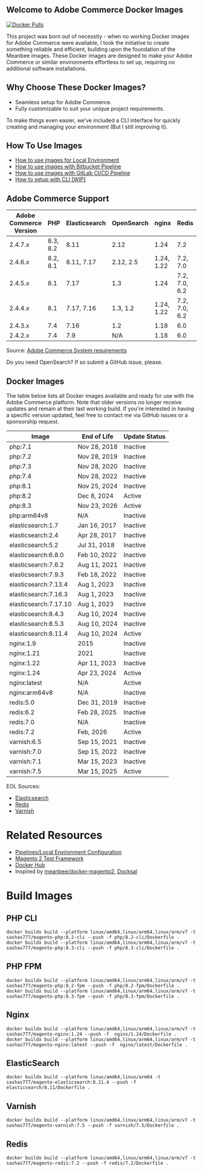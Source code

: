 ## Welcome to Adobe Commerce Docker Images

[![Docker Pulls][ico-downloads]][link-dockerhub]

This project was born out of necessity - when no working Docker images for Adobe Commerce were available, I took the initiative to create something reliable and efficient, building upon the foundation of the Meanbee images.
These Docker images are designed to make your Adobe Commerce or similar environments effortless to set up, requiring no additional software installations.
## Why Choose These Docker Images?
 - Seamless setup for Adobe Commerce.
 - Fully customizable to suit your unique project requirements.

To make things even easier, we’ve included a CLI interface for quickly creating and managing your environment (But I still improving it).

## How To Use Images

- [How to use images for Local Environment](https://github.com/sashas777/magento-docker-pipelines/wiki/Docker-Local-Environment-For-A-New-Project)
- [How to use images with Bitbucket Pipeline](https://github.com/sashas777/magento-docker-pipelines/wiki/Bitbucket-Pipeline)
- [How to use images with GitLab CI/CD Pipeline](https://github.com/sashas777/magento-docker-pipelines/wiki/GitLab-CI-CD-Pipeline)
- [How to setup with CLI [WIP]](https://github.com/sashas777/docker_cli)

## Adobe Commerce Support

| Adobe Commerce Version | PHP      | Elasticsearch | OpenSearch | nginx      | Redis         | Varnish            |
|------------------------|----------|---------------|------------|------------|---------------|--------------------|
| 2.4.7.x                | 8.3, 8.2 | 8.11          | 2.12       | 1.24       | 7.2           | 7.5                | 
| 2.4.6.x                | 8.2, 8.1 | 8.11, 7.17    | 2.12, 2.5  | 1.24, 1.22 | 7.2, 7.0      | 7.5, 7.3, 7.1      | 
| 2.4.5.x                | 8.1      | 7.17          | 1.3        | 1.24       | 7.2, 7.0, 6.2 | 7.5, 7.3, 7.1, 7.0 | 
| 2.4.4.x                | 8.1      | 7.17, 7.16    | 1.3, 1.2   | 1.24, 1.22 | 7.2, 7.0, 6.2 | 7.5, 7.3, 7.1, 7.0 | 
| 2.4.3.x                | 7.4      | 7.16          | 1.2        | 1.18       | 6.0           | 6.5                | 
| 2.4.2.x                | 7.4      | 7.9           | N/A        | 1.18       | 6.0           | 6.4                | 

Source: [Adobe Commerce System requirements](https://experienceleague.adobe.com/docs/commerce-operations/installation-guide/system-requirements.html)

Do you need OpenSearch? If so submit a GitHub issue, please.

## Docker Images
The table below lists all Docker images available and ready for use with the Adobe Commerce platform. Note that older versions no longer receive updates and remain at their last working build.
If you're interested in having a specific version updated, feel free to contact me via GitHub issues or a sponsorship request.

| Image                 | End of Life  | Update Status |
|-----------------------|--------------|---------------|
| php:7.1               | Nov 28, 2018 | Inactive      |
| php:7.2               | Nov 28, 2019 | Inactive      |
| php:7.3               | Nov 28, 2020 | Inactive      |
| php:7.4               | Nov 28, 2022 | Inactive      |
| php:8.1               | Nov 25, 2024 | Inactive      |
| php:8.2               | Dec 8, 2024  | Active        |
| php:8.3               | Nov 23, 2026 | Active        |
| php:arm64v8           | N/A          | Inactive      |
| elasticsearch:1.7     | Jan 16, 2017 | Inactive      |
| elasticsearch:2.4     | Apr 28, 2017 | Inactive      |
| elasticsearch:5.2     | Jul 31, 2018 | Inactive      |
| elasticsearch:6.8.0   | Feb 10, 2022 | Inactive      |
| elasticsearch:7.6.2   | Aug 11, 2021 | Inactive      |
| elasticsearch:7.9.3   | Feb 18, 2022 | Inactive      |
| elasticsearch:7.13.4  | Aug 1, 2023  | Inactive      |
| elasticsearch:7.16.3  | Aug 1, 2023  | Inactive      |
| elasticsearch:7.17.10 | Aug 1, 2023  | Inactive      |
| elasticsearch:8.4.3   | Aug 10, 2024 | Inactive      |
| elasticsearch:8.5.3   | Aug 10, 2024 | Inactive      |
| elasticsearch:8.11.4  | Aug 10, 2024 | Active        |
| nginx:1.9             | 2015         | Inactive      |
| nginx:1.21            | 2021         | Inactive      |
| nginx:1.22            | Apr 11, 2023 | Inactive      |
| nginx:1.24            | Apr 23, 2024 | Active        |
| nginx:latest          | N/A          | Active        |
| nginx:arm64v8         | N/A          | Inactive      |
| redis:5.0             | Dec 31, 2019 | Inactive      |
| redis:6.2             | Feb 28, 2025 | Inactive      |
| redis:7.0             | N/A          | Inactive      |
| redis:7.2             | Feb, 2026    | Active        |
| varnish:6.5           | Sep 15, 2021 | Inactive      |
| varnish:7.0           | Sep 15, 2022 | Inactive      |
| varnish:7.1           | Mar 15, 2023 | Inactive      |
| varnish:7.5           | Mar 15, 2025 | Active        |

EOL Sources:
- [Elasticsearch](https://www.elastic.co/support/eol)
- [Redis](https://redis.io/docs/latest/operate/rs/installing-upgrading/product-lifecycle/)
- [Varnish](https://varnish-cache.org/releases/)

# Related Resources

- [Pipelines/Local Environment Configuration](https://github.com/sashas777/magento-docker-pipelines)
- [Magento 2 Test Framework](https://github.com/sashas777/magento2-testing-framework)
- [Docker Hub](https://hub.docker.com/r/sashas777/)
- Inspired by [meanbee/docker-magento2](https://github.com/meanbee/docker-magento2), [Docksal](https://docksal.io/)

[ico-downloads]: https://img.shields.io/docker/pulls/sashas777/magento-php.svg?style=flat-square
[link-dockerhub]: https://hub.docker.com/r/sashas777/

# Build Images
 
## PHP CLI
```shell
docker buildx build --platform linux/amd64,linux/arm64,linux/arm/v7 -t sashas777/magento-php:8.2-cli --push -f php/8.2-cli/Dockerfile .
docker buildx build --platform linux/amd64,linux/arm64,linux/arm/v7 -t sashas777/magento-php:8.3-cli --push -f php/8.3-cli/Dockerfile .
```

## PHP FPM
```shell
docker buildx build --platform linux/amd64,linux/arm64,linux/arm/v7 -t sashas777/magento-php:8.2-fpm --push -f php/8.2-fpm/Dockerfile .
docker buildx build --platform linux/amd64,linux/arm64,linux/arm/v7 -t sashas777/magento-php:8.3-fpm --push -f php/8.3-fpm/Dockerfile .
```

## Nginx
```shell
docker buildx build --platform linux/amd64,linux/arm64,linux/arm/v7 -t sashas777/magento-nginx:1.24 --push -f  nginx/1.24/Dockerfile .
docker buildx build --platform linux/amd64,linux/arm64,linux/arm/v7 -t sashas777/magento-nginx:latest --push -f  nginx/latest/Dockerfile .
```

## ElasticSearch
```shell
docker buildx build --platform linux/amd64,linux/arm64 -t sashas777/magento-elasticsearch:8.11.4 --push -f elasticsearch/8.11/Dockerfile .
```

## Varnish
```shell
docker buildx build --platform linux/amd64,linux/arm64,linux/arm/v7 -t sashas777/magento-varnish:7.5 --push -f varnish/7.5/Dockerfile .
```

## Redis
```shell
docker buildx build --platform linux/amd64,linux/arm64,linux/arm/v7 -t sashas777/magento-redis:7.2 --push -f redis/7.2/Dockerfile .
```